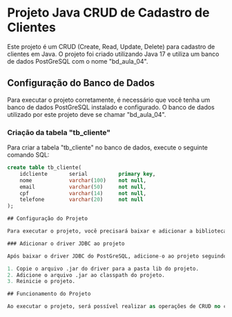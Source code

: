 # Projeto Java CRUD de Cadastro de Clientes

Este projeto é um CRUD (Create, Read, Update, Delete) para cadastro de clientes em Java. O projeto foi criado utilizando Java 17 e utiliza um banco de dados PostGreSQL com o nome "bd_aula_04".

## Configuração do Banco de Dados

Para executar o projeto corretamente, é necessário que você tenha um banco de dados PostGreSQL instalado e configurado. O banco de dados utilizado por este projeto deve se chamar "bd_aula_04".

### Criação da tabela "tb_cliente"

Para criar a tabela "tb_cliente" no banco de dados, execute o seguinte comando SQL:

```sql
create table tb_cliente(
    idcliente       serial          primary key,
    nome            varchar(100)    not null,
    email           varchar(50)     not null,
    cpf             varchar(14)     not null,
    telefone        varchar(20)     not null
);

## Configuração do Projeto

Para executar o projeto, você precisará baixar e adicionar a biblioteca do driver JDBC do PostGreSQL ao projeto. Você pode baixar a biblioteca do driver JDBC do PostGreSQL no [MVNRepository](https://mvnrepository.com/artifact/org.postgresql/postgresql).

### Adicionar o driver JDBC ao projeto

Após baixar o driver JDBC do PostGreSQL, adicione-o ao projeto seguindo os seguintes passos:

1. Copie o arquivo .jar do driver para a pasta lib do projeto.
2. Adicione o arquivo .jar ao classpath do projeto.
3. Reinicie o projeto.

## Funcionamento do Projeto

Ao executar o projeto, será possível realizar as operações de CRUD no cadastro de clientes.


